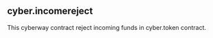 cyber.incomereject
-----------

This cyberway contract reject incoming funds in cyber.token contract.
